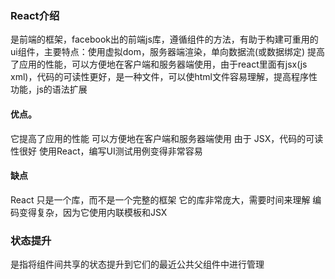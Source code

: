 ### React介绍
是前端的框架，facebook出的前端js库，遵循组件的方法，有助于构建可重用的ui组件，主要特点：使用虚拟dom，服务器端渲染，单向数据流(或数据绑定)
提高了应用的性能，可以方便地在客户端和服务器端使用，由于react里面有jsx(js xml)，代码的可读性更好，是一种文件，可以使html文件容易理解，提高程序性功能，js的语法扩展
#### 优点。
它提高了应用的性能
可以方便地在客户端和服务器端使用
由于 JSX，代码的可读性很好
使用React，编写UI测试用例变得非常容易
#### 缺点
React 只是一个库，而不是一个完整的框架
它的库非常庞大，需要时间来理解
编码变得复杂，因为它使用内联模板和JSX

### 状态提升
是指将组件间共享的状态提升到它们的最近公共父组件中进行管理